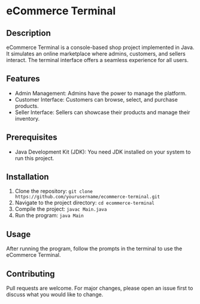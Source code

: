 # eCommerce Terminal

## Description
eCommerce Terminal is a console-based shop project implemented in Java. It simulates an online marketplace where admins, customers, and sellers interact. The terminal interface offers a seamless experience for all users.

## Features
- Admin Management: Admins have the power to manage the platform.
- Customer Interface: Customers can browse, select, and purchase products.
- Seller Interface: Sellers can showcase their products and manage their inventory.

## Prerequisites
- Java Development Kit (JDK): You need JDK installed on your system to run this project.

## Installation
1. Clone the repository: `git clone https://github.com/yourusername/ecommerce-terminal.git`
2. Navigate to the project directory: `cd ecommerce-terminal`
3. Compile the project: `javac Main.java`
4. Run the program: `java Main`

## Usage
After running the program, follow the prompts in the terminal to use the eCommerce Terminal.

## Contributing
Pull requests are welcome. For major changes, please open an issue first to discuss what you would like to change.
